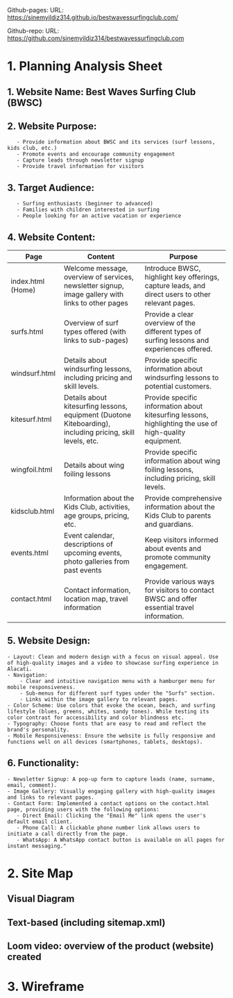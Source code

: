 Github-pages: URL:
        https://sinemyildiz314.github.io/bestwavessurfingclub.com/

Github-repo: URL:
        https://github.com/sinemyildiz314/bestwavessurfingclub.com


# 1. Planning Analysis Sheet

## 1. Website Name: Best Waves Surfing Club (BWSC)
## 2. Website Purpose: 
       - Provide information about BWSC and its services (surf lessons, kids club, etc.)
       - Promote events and encourage community engagement
       - Capture leads through newsletter signup
       - Provide travel information for visitors
## 3. Target Audience:
       - Surfing enthusiasts (beginner to advanced)
       - Families with children interested in surfing
       - People looking for an active vacation or experience
## 4. Website Content:
| Page | Content | Purpose |
|---|---|---| 
| index.html (Home) | Welcome message, overview of services, newsletter signup, image gallery with links to other pages | Introduce BWSC, highlight key offerings, capture leads, and direct users to other relevant pages. |
| surfs.html | Overview of surf types offered (with links to sub-pages) | Provide a clear overview of the different types of surfing lessons and experiences offered. |
| windsurf.html | Details about windsurfing lessons, including pricing and skill levels. | Provide specific information about windsurfing lessons to potential customers. | 
| kitesurf.html | Details about kitesurfing lessons, equipment (Duotone Kiteboarding), including pricing, skill levels, etc. | Provide specific information about kitesurfing lessons, highlighting the use of high-quality equipment. |
| wingfoil.html | Details about wing foiling lessons | Provide specific information about wing foiling lessons, including pricing, skill levels. |
| kidsclub.html | Information about the Kids Club, activities, age groups, pricing, etc. | Provide comprehensive information about the Kids Club to parents and guardians. |
| events.html | Event calendar, descriptions of upcoming events, photo galleries from past events | Keep visitors informed about events and promote community engagement. |
| contact.html | Contact information, location map, travel information | Provide various ways for visitors to contact BWSC and offer essential travel information. |

## 5. Website Design:
    - Layout: Clean and modern design with a focus on visual appeal. Use of high-quality images and a video to showcase surfing experience in Alacati.
    - Navigation:
        - Clear and intuitive navigation menu with a hamburger menu for mobile responsiveness.
        - Sub-menus for different surf types under the "Surfs" section.
        - Links within the image gallery to relevant pages.
    - Color Scheme: Use colors that evoke the ocean, beach, and surfing lifestyle (blues, greens, whites, sandy tones). While testing its color contrast for accessibility and color blindness etc.
    - Typography: Choose fonts that are easy to read and reflect the brand's personality.
    - Mobile Responsiveness: Ensure the website is fully responsive and functions well on all devices (smartphones, tablets, desktops).

## 6. Functionality:
    - Newsletter Signup: A pop-up form to capture leads (name, surname, email, comment).
    - Image Gallery: Visually engaging gallery with high-quality images and links to relevant pages.
    - Contact Form: Implemented a contact options on the contact.html page, providing users with the following options:
       - Direct Email: Clicking the "Email Me" link opens the user's default email client.
       - Phone Call: A clickable phone number link allows users to initiate a call directly from the page.
       - WhatsApp: A WhatsApp contact button is available on all pages for instant messaging."

# 2. Site Map
## Visual Diagram
## Text-based (including sitemap.xml)
## Loom video: overview of the product (website) created

# 3. Wireframe
